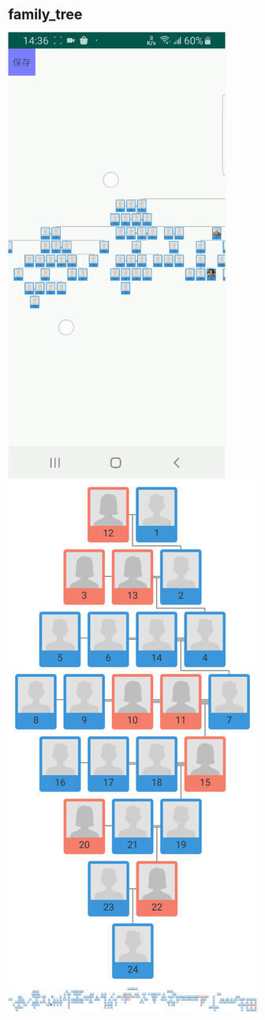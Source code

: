 # family_tree
![gif截图](https://github.com/hi2hcs/family_tree/blob/master/v3gif.gif)
![截图](https://github.com/hi2hcs/family_tree/blob/master/v1.png)
![截图](https://github.com/hi2hcs/family_tree/blob/master/v2.png)
